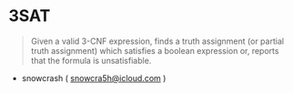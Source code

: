 # 3SAT
> Given a valid 3-CNF expression, finds a truth assignment (or partial truth assignment) which satisfies a boolean expression or, reports that the formula is unsatisfiable.

- snowcrash ( snowcra5h@icloud.com )
